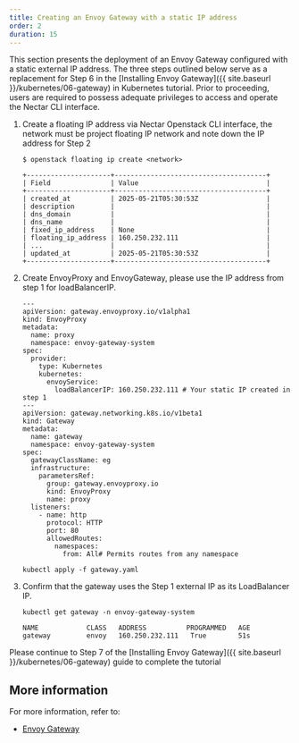 ```yaml
---
title: Creating an Envoy Gateway with a static IP address
order: 2
duration: 15
---
```


This section presents the deployment of an Envoy Gateway configured with a static external IP address. The three steps outlined below serve
as a replacement for Step 6 in the [Installing Envoy Gateway]({{ site.baseurl }}/kubernetes/06-gateway) in Kubernetes tutorial.
Prior to proceeding, users are required to possess adequate privileges to access and operate the Nectar CLI interface.

1. Create a floating IP address via Nectar Openstack CLI interface, the network must be project floating IP network and note down the IP
address for Step 2 

   ```
   $ openstack floating ip create <network>

   +---------------------+--------------------------------------+
   | Field               | Value                                |
   +---------------------+--------------------------------------+
   | created_at          | 2025-05-21T05:30:53Z                 |
   | description         |                                      |
   | dns_domain          |                                      |
   | dns_name            |                                      |
   | fixed_ip_address    | None                                 |
   | floating_ip_address | 160.250.232.111                      |
   | ...                 |                                      |
   | updated_at          | 2025-05-21T05:30:53Z                 |
   +---------------------+--------------------------------------+

   ```

2. Create EnvoyProxy and EnvoyGateway, please use the IP address from step 1 for loadBalancerIP.

   ```
   ---
   apiVersion: gateway.envoyproxy.io/v1alpha1
   kind: EnvoyProxy
   metadata:
     name: proxy
     namespace: envoy-gateway-system
   spec:
     provider:
       type: Kubernetes
       kubernetes:
         envoyService:
           loadBalancerIP: 160.250.232.111 # Your static IP created in step 1
   ---
   apiVersion: gateway.networking.k8s.io/v1beta1
   kind: Gateway
   metadata:
     name: gateway
     namespace: envoy-gateway-system
   spec:
     gatewayClassName: eg
     infrastructure:
       parametersRef:
         group: gateway.envoyproxy.io
         kind: EnvoyProxy
         name: proxy
     listeners:
       - name: http
         protocol: HTTP
         port: 80
         allowedRoutes:
           namespaces:
             from: All# Permits routes from any namespace

   ```

   ```
   kubectl apply -f gateway.yaml
   ```

3. Confirm that the gateway uses the Step 1 external IP as its LoadBalancer IP.

   ```
   kubectl get gateway -n envoy-gateway-system
   ```

   ```
   NAME            CLASS   ADDRESS          PROGRAMMED   AGE
   gateway         envoy   160.250.232.111   True        51s
   ```

Please continue to Step 7 of the [Installing Envoy Gateway]({{ site.baseurl }}/kubernetes/06-gateway) guide to complete the tutorial

## More information

For more information, refer to:

- [Envoy Gateway](https://gateway.envoyproxy.io/)
